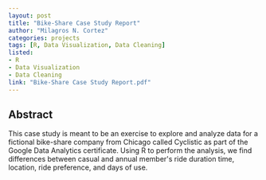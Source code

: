 ```yaml
---
layout: post
title: "Bike-Share Case Study Report"
author: "Milagros N. Cortez"
categories: projects
tags: [R, Data Visualization, Data Cleaning]
listed:
- R
- Data Visualization
- Data Cleaning
link: "Bike-Share Case Study Report.pdf"
---
```

## Abstract

This case study is meant to be an exercise to explore and analyze data for a fictional bike-share company from Chicago called
Cyclistic as part of the Google Data Analytics certificate. Using R to perform the analysis, we find differences between casual and
annual member's ride duration time, location, ride preference, and days of use.


